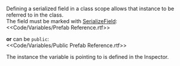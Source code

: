 Defining a serialized field in a class scope allows that instance to be referred to in the class.  
The field must be marked with [SerializeField](https://docs.unity3d.com/ScriptReference/SerializeField.html):  
<<Code/Variables/Prefab Reference.rtf>>  

**or** can be `public`:  
<<Code/Variables/Public Prefab Reference.rtf>>

The instance the variable is pointing to is defined in the Inspector.  